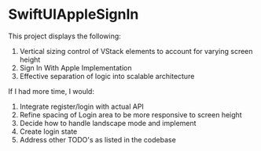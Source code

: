# SwiftUIAppleSignIn
This project displays the following:
1. Vertical sizing control of VStack elements to account for varying screen height
2. Sign In With Apple Implementation
3. Effective separation of logic into scalable architecture

If I had more time, I would:
1. Integrate register/login with actual API
2. Refine spacing of Login area to be more responsive to screen height 
3. Decide how to handle landscape mode and implement
4. Create login state
5. Address other TODO's as listed in the codebase
